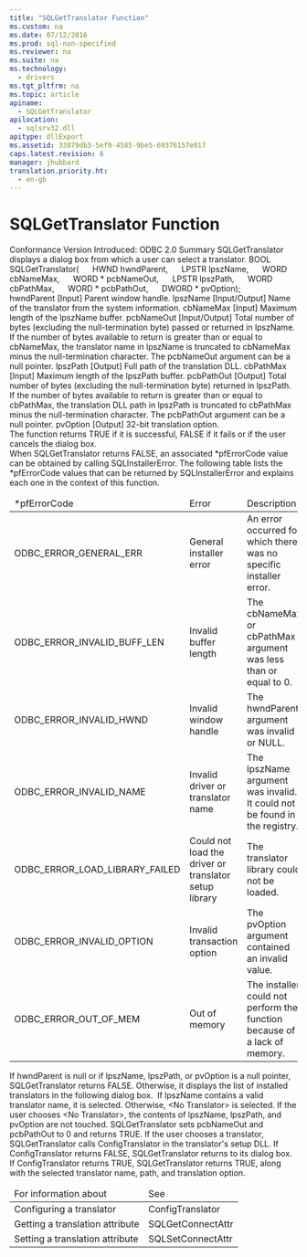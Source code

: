 ```yaml
---
title: "SQLGetTranslator Function"
ms.custom: na
ms.date: 07/12/2016
ms.prod: sql-non-specified
ms.reviewer: na
ms.suite: na
ms.technology: 
  - drivers
ms.tgt_pltfrm: na
ms.topic: article
apiname: 
  - SQLGetTranslator
apilocation: 
  - sqlsrv32.dll
apitype: dllExport
ms.assetid: 33879db3-5ef9-4585-9be5-69376157e017
caps.latest.revision: 8
manager: jhubbard
translation.priority.ht: 
  - en-gb
---
```

# SQLGetTranslator Function
<?xml version="1.0" encoding="utf-8"?>
<developerReferenceWithSyntaxDocument xmlns="http://ddue.schemas.microsoft.com/authoring/2003/5" xmlns:xlink="http://www.w3.org/1999/xlink" xmlns:xsi="http://www.w3.org/2001/XMLSchema-instance" xsi:schemaLocation="http://ddue.schemas.microsoft.com/authoring/2003/5 http://dduestorage.blob.core.windows.net/ddueschema/developer.xsd">
  <introduction>
    <definitionTable>
      <definedTerm>
        <legacyBold>Conformance</legacyBold>
      </definedTerm>
      <definition>
        <para>Version Introduced: ODBC 2.0</para>
      </definition>
      <definedTerm>
        <legacyBold>Summary</legacyBold>
      </definedTerm>
      <definition>
        <para>
          <legacyBold>SQLGetTranslator</legacyBold> displays a dialog box from which a user can select a translator.</para>
      </definition>
    </definitionTable>
  </introduction>
  <syntaxSection>
    <legacySyntax>
BOOL <legacyBold>SQLGetTranslator</legacyBold>(
     HWND      <parameterReference>hwndParent</parameterReference>,
     LPSTR     <parameterReference>lpszName</parameterReference>,
     WORD      <parameterReference>cbNameMax</parameterReference>,
     WORD *    <parameterReference>pcbNameOut</parameterReference>,
     LPSTR     <parameterReference>lpszPath</parameterReference>,
     WORD      <parameterReference>cbPathMax</parameterReference>,
     WORD *    <parameterReference>pcbPathOut</parameterReference>,
     DWORD *   <parameterReference>pvOption</parameterReference>);</legacySyntax>
  </syntaxSection>
  <section>
    <title>Arguments</title>
    <content>
      <definitionTable>
        <definedTerm>
          <legacyItalic>hwndParent</legacyItalic>
        </definedTerm>
        <definition>
          <para>[Input] Parent window handle.</para>
        </definition>
        <definedTerm>
          <legacyItalic>lpszName</legacyItalic>
        </definedTerm>
        <definition>
          <para>[Input/Output] Name of the translator from the system information.</para>
        </definition>
        <definedTerm>
          <legacyItalic>cbNameMax</legacyItalic>
        </definedTerm>
        <definition>
          <para>[Input] Maximum length of the <legacyItalic>lpszName</legacyItalic> buffer.</para>
        </definition>
        <definedTerm>
          <legacyItalic>pcbNameOut</legacyItalic>
        </definedTerm>
        <definition>
          <para>[Input/Output] Total number of bytes (excluding the null-termination byte) passed or returned in <legacyItalic>lpszName</legacyItalic>. If the number of bytes available to return is greater than or equal to <legacyItalic>cbNameMax</legacyItalic>, the translator name in <legacyItalic>lpszName</legacyItalic> is truncated to <legacyItalic>cbNameMax</legacyItalic> minus the null-termination character. The <legacyItalic>pcbNameOut</legacyItalic> argument can be a null pointer.</para>
        </definition>
        <definedTerm>
          <legacyItalic>lpszPath</legacyItalic>
        </definedTerm>
        <definition>
          <para>[Output] Full path of the translation DLL.</para>
        </definition>
        <definedTerm>
          <legacyItalic>cbPathMax</legacyItalic>
        </definedTerm>
        <definition>
          <para>[Input] Maximum length of the <legacyItalic>lpszPath</legacyItalic> buffer.</para>
        </definition>
        <definedTerm>
          <legacyItalic>pcbPathOut</legacyItalic>
        </definedTerm>
        <definition>
          <para>[Output] Total number of bytes (excluding the null-termination byte) returned in <legacyItalic>lpszPath</legacyItalic>. If the number of bytes available to return is greater than or equal to <legacyItalic>cbPathMax</legacyItalic>, the translation DLL path in <legacyItalic>lpszPath</legacyItalic> is truncated to <legacyItalic>cbPathMax</legacyItalic> minus the null-termination character. The <legacyItalic>pcbPathOut</legacyItalic> argument can be a null pointer.</para>
        </definition>
        <definedTerm>
          <legacyItalic>pvOption</legacyItalic> </definedTerm>
        <definition>
          <para>[Output] 32-bit translation option.</para>
        </definition>
      </definitionTable>
    </content>
  </section>
  <section>
    <title>Returns</title>
    <content>
      <para>The function returns TRUE if it is successful, FALSE if it fails or if the user cancels the dialog box.</para>
    </content>
  </section>
  <section>
    <title>Diagnostics</title>
    <content>
      <para>When <legacyBold>SQLGetTranslator</legacyBold> returns FALSE, an associated <legacyItalic>*pfErrorCode</legacyItalic> value can be obtained by calling <legacyBold>SQLInstallerError</legacyBold>. The following table lists the <legacyItalic>*pfErrorCode</legacyItalic> values that can be returned by <legacyBold>SQLInstallerError </legacyBold>and explains each one in the context of this function.</para>
      <table xmlns:caps="http://schemas.microsoft.com/build/caps/2013/11">
        <thead>
          <tr>
            <TD>
              <para>
                <legacyItalic>*pfErrorCode</legacyItalic>
              </para>
            </TD>
            <TD>
              <para>Error</para>
            </TD>
            <TD>
              <para>Description</para>
            </TD>
          </tr>
        </thead>
        <tbody>
          <tr>
            <TD>
              <para>ODBC_ERROR_GENERAL_ERR</para>
            </TD>
            <TD>
              <para>General installer error</para>
            </TD>
            <TD>
              <para>An error occurred for which there was no specific installer error.</para>
            </TD>
          </tr>
          <tr>
            <TD>
              <para>ODBC_ERROR_INVALID_BUFF_LEN</para>
            </TD>
            <TD>
              <para>Invalid buffer length</para>
            </TD>
            <TD>
              <para>The <legacyItalic>cbNameMax</legacyItalic> or <legacyItalic>cbPathMax</legacyItalic> argument was less than or equal to 0.</para>
            </TD>
          </tr>
          <tr>
            <TD>
              <para>ODBC_ERROR_INVALID_HWND</para>
            </TD>
            <TD>
              <para>Invalid window handle</para>
            </TD>
            <TD>
              <para>The <legacyItalic>hwndParent</legacyItalic> argument was invalid or NULL.</para>
            </TD>
          </tr>
          <tr>
            <TD>
              <para>ODBC_ERROR_INVALID_NAME</para>
            </TD>
            <TD>
              <para>Invalid driver or translator name</para>
            </TD>
            <TD>
              <para>The <legacyItalic>lpszName</legacyItalic> argument was invalid. It could not be found in the registry.</para>
            </TD>
          </tr>
          <tr>
            <TD>
              <para>ODBC_ERROR_LOAD_LIBRARY_FAILED</para>
            </TD>
            <TD>
              <para>Could not load the driver or translator  setup library</para>
            </TD>
            <TD>
              <para>The translator library could not be loaded.</para>
            </TD>
          </tr>
          <tr>
            <TD>
              <para>ODBC_ERROR_INVALID_OPTION</para>
            </TD>
            <TD>
              <para>Invalid transaction option</para>
            </TD>
            <TD>
              <para>The <legacyItalic>pvOption</legacyItalic> argument contained an invalid value.</para>
            </TD>
          </tr>
          <tr>
            <TD>
              <para>ODBC_ERROR_OUT_OF_MEM</para>
            </TD>
            <TD>
              <para>Out of memory</para>
            </TD>
            <TD>
              <para>The installer could not perform the function because of a lack of memory.</para>
            </TD>
          </tr>
        </tbody>
      </table>
    </content>
  </section>
  <section>
    <title>Comments</title>
    <content>
      <para>If <legacyItalic>hwndParent</legacyItalic> is null or if <legacyItalic>lpszName</legacyItalic>, <legacyItalic>lpszPath</legacyItalic>, or <legacyItalic>pvOption</legacyItalic> is a null pointer, <legacyBold>SQLGetTranslator</legacyBold> returns FALSE. Otherwise, it displays the list of installed translators in the following dialog box.</para>
      <mediaLink>
        <image xlink:href="095ddaea-c8f2-4b91-a0d0-24c4eb05eb2d" />
      </mediaLink>
      <para>If <legacyItalic>lpszName</legacyItalic> contains a valid translator name, it is selected. Otherwise, &lt;No Translator&gt; is selected.</para>
      <para>If the user chooses &lt;No Translator&gt;, the contents of <legacyItalic>lpszName</legacyItalic>, <legacyItalic>lpszPath</legacyItalic>, and <legacyItalic>pvOption</legacyItalic> are not touched. <legacyBold>SQLGetTranslator</legacyBold> sets <legacyItalic>pcbNameOut</legacyItalic> and <legacyItalic>pcbPathOut</legacyItalic> to 0 and returns TRUE.</para>
      <para>If the user chooses a translator, <legacyBold>SQLGetTranslator</legacyBold> calls <legacyBold>ConfigTranslator</legacyBold> in the translator's setup DLL. If <legacyBold>ConfigTranslator</legacyBold> returns FALSE, <legacyBold>SQLGetTranslator</legacyBold> returns to its dialog box. If <legacyBold>ConfigTranslator</legacyBold> returns TRUE, <legacyBold>SQLGetTranslator</legacyBold> returns TRUE, along with the selected translator name, path, and translation option.</para>
    </content>
  </section>
  <section>
    <title>Related Functions</title>
    <content>
      <table xmlns:caps="http://schemas.microsoft.com/build/caps/2013/11">
        <thead>
          <tr>
            <TD>
              <para>For information about</para>
            </TD>
            <TD>
              <para>See</para>
            </TD>
          </tr>
        </thead>
        <tbody>
          <tr>
            <TD>
              <para>Configuring a translator</para>
            </TD>
            <TD>
              <para>
                <legacyLink xlink:href="7c22f07e-36de-425b-aa67-e32a84afae92">ConfigTranslator</legacyLink>
              </para>
            </TD>
          </tr>
          <tr>
            <TD>
              <para>Getting a translation attribute</para>
            </TD>
            <TD>
              <para>
                <legacyLink xlink:href="2cb4ffa8-19d3-4664-8c2f-6682cdcc3f33">SQLGetConnectAttr</legacyLink>
              </para>
            </TD>
          </tr>
          <tr>
            <TD>
              <para>Setting a translation attribute</para>
            </TD>
            <TD>
              <para>
                <legacyLink xlink:href="97fc7445-5a66-4eb9-8e77-10990b5fd685">SQLSetConnectAttr</legacyLink>
              </para>
            </TD>
          </tr>
        </tbody>
      </table>
    </content>
  </section>
  <relatedTopics />
</developerReferenceWithSyntaxDocument>